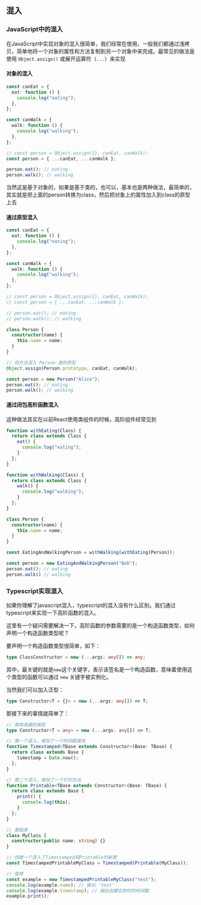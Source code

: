 ## 混入

### JavaScript中的混入

在JavaScript中实现对象的混入很简单，我们经常在使用，一般我们都通过浅拷贝，简单地将一个对象的属性和方法复制到另一个对象中来完成。最常见的做法是使用 `Object.assign()` 或展开运算符（`...`）来实现

#### 对象的混入

```typescript
const canEat = {
  eat: function () {
    console.log("eating");
  },
};

const canWalk = {
  walk: function () {
    console.log("walking");
  },
};

// const person = Object.assign({}, canEat, canWalk);
const person = { ...canEat, ...canWalk };

person.eat(); // eating
person.walk(); // walking
```

当然这是基于对象的，如果是基于类的，也可以，基本也是两种做法，最简单的，其实就是把上面的person转换为class，然后把对象上的属性加入到class的原型上去

#### 通过原型混入

```typescript
const canEat = {
  eat: function () {
    console.log("eating");
  },
};

const canWalk = {
  walk: function () {
    console.log("walking");
  },
};

// const person = Object.assign({}, canEat, canWalk);
// const person = { ...canEat, ...canWalk };

// person.eat(); // eating
// person.walk(); // walking

class Person {
  constructor(name) {
    this.name = name;
  }
}

// 将方法混入 Person 类的原型
Object.assign(Person.prototype, canEat, canWalk);

const person = new Person("Alice");
person.eat(); // eating
person.walk(); // walking
```

#### 通过闭包高阶函数混入

这种做法其实在以前React使用类组件的时候，高阶组件经常见到

```typescript
function withEating(Class) {
  return class extends Class {
    eat() {
      console.log("eating");
    }
  };
}

function withWalking(Class) {
  return class extends Class {
    walk() {
      console.log("walking");
    }
  };
}

class Person {
  constructor(name) {
    this.name = name;
  }
}

const EatingAndWalkingPerson = withWalking(withEating(Person));

const person = new EatingAndWalkingPerson("Bob");
person.eat(); // eating
person.walk() // walking
```

### Typescript实现混入

如果你理解了javascript混入，typescript的混入没有什么区别。我们通过typescript来实现一下高阶函数的混入。

这里有一个疑问需要解决一下，高阶函数的参数需要的是一个构造函数类型，如何声明一个构造函数类型呢？

要声明一个构造函数类型很简单，如下：

```typescript
type ClassConstructor = new (...args: any[]) => any;
```

其中，最关键的就是`new`这个关键字，表示该签名是一个构造函数，意味着使用这个类型的函数可以通过 `new` 关键字被实例化。

当然我们可以加入泛型：

```typescript
type Constructor<T = {}> = new (...args: any[]) => T;
```

那接下来的事情就简单了：

```typescript
// 类构造器的类型
type Constructor<T = any> = new (...args: any[]) => T;

// 第一个混入，增加了一个时间戳属性
function Timestamped<TBase extends Constructor>(Base: TBase) {
  return class extends Base {
    timestamp = Date.now();
  };
}

// 第二个混入，增加了一个打印方法
function Printable<TBase extends Constructor>(Base: TBase) {
  return class extends Base {
    print() {
      console.log(this);
    }
  };
}

// 基础类
class MyClass {
  constructor(public name: string) {}
}

// 创建一个混入了Timestamped和Printable的新类
const TimestampedPrintableMyClass = Timestamped(Printable(MyClass));

// 使用
const example = new TimestampedPrintableMyClass("test");
console.log(example.name); // 输出 'test'
console.log(example.timestamp); // 输出创建实例时的时间戳
example.print();
```

